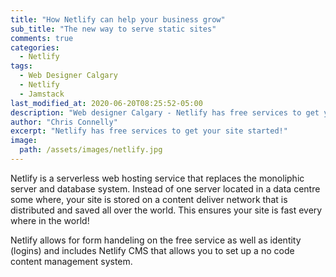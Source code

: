 ```yaml
---
title: "How Netlify can help your business grow"
sub_title: "The new way to serve static sites"
comments: true
categories:
  - Netlify
tags:
  - Web Designer Calgary
  - Netlify
  - Jamstack
last_modified_at: 2020-06-20T08:25:52-05:00
description: "Web designer Calgary - Netlify has free services to get your site started!"
author: "Chris Connelly"
excerpt: "Netlify has free services to get your site started!"
image:
  path: /assets/images/netlify.jpg
---
```


Netlify is a serverless web hosting service that replaces the monoliphic server and database system. Instead of one server located in a data centre some where, your site is stored on a content deliver network that is distributed and saved all over the world. This ensures your site is fast every where in the world!

Netlify allows for form handeling on the free service as well as identity (logins) and includes Netlify CMS that allows you to set up a no code content management system.